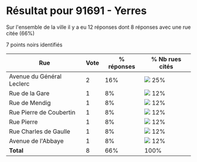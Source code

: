 # Résultat pour 91691 - Yerres

Sur l'ensemble de la ville il y a eu 12 réponses dont 8 réponses avec une rue citée (66%)

7 points noirs identifiés

| Rue | Vote | % réponses | % Nb rues cités|
|-----|------|------------|----------------|
| Avenue du Général Leclerc | 2 | 16% | <img src="../../img/bar_25.gif" />&nbsp;25%|
| Rue de la Gare | 1 | 8% | <img src="../../img/bar_12.gif" />&nbsp;12%|
| Rue de Mendig | 1 | 8% | <img src="../../img/bar_12.gif" />&nbsp;12%|
| Rue Pierre de Coubertin | 1 | 8% | <img src="../../img/bar_12.gif" />&nbsp;12%|
| Rue Pierre | 1 | 8% | <img src="../../img/bar_12.gif" />&nbsp;12%|
| Rue Charles de Gaulle | 1 | 8% | <img src="../../img/bar_12.gif" />&nbsp;12%|
| Avenue de l'Abbaye | 1 | 8% | <img src="../../img/bar_12.gif" />&nbsp;12%|
| **Total** | 8 | 66% | 100%|
